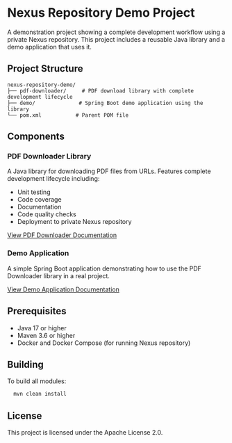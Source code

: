 # Nexus Repository Demo Project

A demonstration project showing a complete development workflow using a private Nexus repository. This project includes
a reusable Java library and a demo application that uses it.

## Project Structure

```
nexus-repository-demo/
├── pdf-downloader/     # PDF download library with complete development lifecycle
├── demo/              # Spring Boot demo application using the library
└── pom.xml           # Parent POM file
```

## Components

### PDF Downloader Library

A Java library for downloading PDF files from URLs. Features complete development lifecycle including:

- Unit testing
- Code coverage
- Documentation
- Code quality checks
- Deployment to private Nexus repository

[View PDF Downloader Documentation](./pdf-downloader/README.md)

### Demo Application

A simple Spring Boot application demonstrating how to use the PDF Downloader library in a real project.

[View Demo Application Documentation](./demo/README.md)

## Prerequisites

- Java 17 or higher
- Maven 3.6 or higher
- Docker and Docker Compose (for running Nexus repository)

## Building

To build all modules:

```bash
  mvn clean install
```

## License

This project is licensed under the Apache License 2.0.